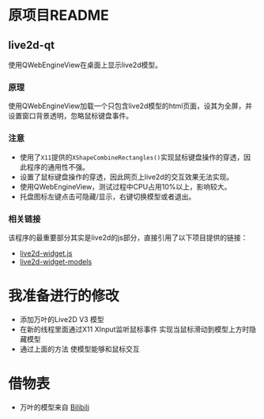 # 原项目README
## live2d-qt
使用QWebEngineView在桌面上显示live2d模型。

### 原理
使用QWebEngineView加载一个只包含live2d模型的html页面，设其为全屏，并设置窗口背景透明，忽略鼠标键盘事件。

### 注意
* 使用了`X11`提供的`XShapeCombineRectangles()`实现鼠标键盘操作的穿透，因此程序的通用性不强。
* 设置了鼠标键盘操作的穿透，因此网页上live2d的交互效果无法实现。
* 使用QWebEngineView，测试过程中CPU占用10%以上，影响较大。
* 托盘图标左键点击可隐藏/显示，右键切换模型或者退出。

### 相关链接
该程序的最重要部分其实是live2d的js部分，直接引用了以下项目提供的链接：
* [live2d-widget.js](https://github.com/xiazeyu/live2d-widget.js)
* [live2d-widget-models](https://github.com/xiazeyu/live2d-widget-models)

# 我准备进行的修改
* 添加万叶的Live2D V3 模型
* 在新的线程里面通过X11 XInput监听鼠标事件 实现当鼠标滑动到模型上方时隐藏模型
* 通过上面的方法 使模型能够和鼠标交互

# 借物表
* 万叶的模型来自 [Bilibili](https://www.bilibili.com/video/BV1xq4y1k7QR)

